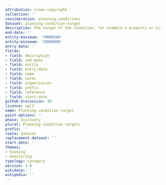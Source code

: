 ```yaml
---
attribution: crown-copyright
collection: ''
consideration: planning-conditions
dataset: planning-condition-target
description: The target of the condition, for example a property or site
end-date: ''
entity-maximum: '70000500'
entity-minimum: '70000999'
entry-date: ''
fields:
- field: description
- field: end-date
- field: entity
- field: entry-date
- field: name
- field: notes
- field: organisation
- field: prefix
- field: reference
- field: start-date
github-discussion: 40
licence: ogl3
name: Planning condition target
paint-options: ''
phase: discovery
plural: Planning condition targets
prefix: ''
realm: dataset
replacement-dataset: ''
start-date: ''
themes:
- housing
- monitoring
typology: category
version: 1.0
wikidata: ''
wikipedia: ''
---
```

